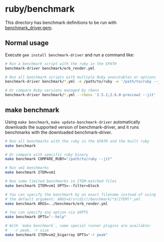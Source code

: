 # ruby/benchmark

This directory has benchmark definitions to be run with
[benchmark\_driver.gem](https://github.com/benchmark-driver/benchmark-driver).

## Normal usage

Execute `gem install benchmark-driver` and run a command like:

```bash
# Run a benchmark script with the ruby in the $PATH
benchmark-driver benchmark/erb_render.yml

# Run all benchmark scripts with multiple Ruby executables or options
benchmark-driver benchmark/*.yml -e /path/to/ruby -e '/path/to/ruby --jit'

# Or compare Ruby versions managed by rbenv
benchmark-driver benchmark/*.yml --rbenv '2.5.1;2.6.0-preview2 --jit'
```

## make benchmark

Using `make benchmark`, `make update-benchmark-driver` automatically downloads
the supported version of benchmark-driver, and it runs benchmarks with the downloaded
benchmark-driver.

```bash
# Run all benchmarks with the ruby in the $PATH and the built ruby
make benchmark

# Or compare with specific ruby binary
make benchmark COMPARE_RUBY="/path/to/ruby --jit"

# Run vm1 benchmarks
make benchmark ITEM=vm1

# Run some limited benchmarks in ITEM-matched files
make benchmark ITEM=vm1 OPTS=--filter=block

# You can specify the benchmark by an exact filename instead of using
# the default argument: ARGS=$(srcdir)/benchmark/*$(ITEM)*.yml
make benchmark ARGS=../benchmark/erb_render.yml

# You can specify any option via $OPTS
make benchmark OPTS="--help"

# With `make benchmark`, some special runner plugins are available:
#   -r peak, -r size
make benchmark ITEM=vm2_bigarray OPTS="-r peak"
```
